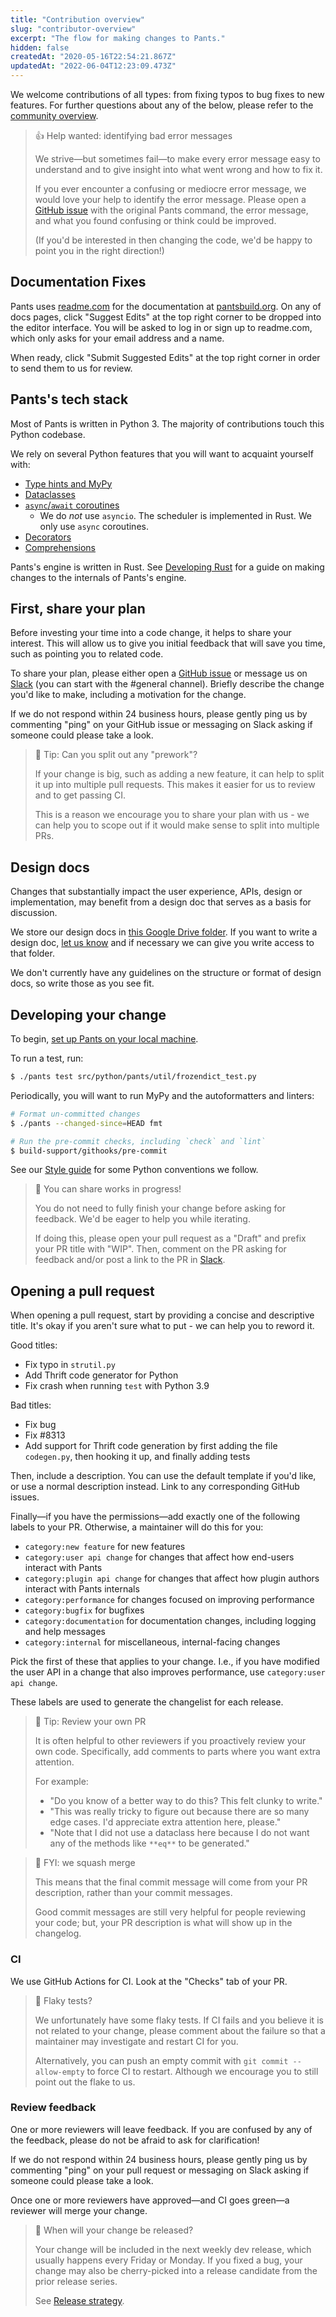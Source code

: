 ```yaml
---
title: "Contribution overview"
slug: "contributor-overview"
excerpt: "The flow for making changes to Pants."
hidden: false
createdAt: "2020-05-16T22:54:21.867Z"
updatedAt: "2022-06-04T12:23:09.473Z"
---
```

We welcome contributions of all types: from fixing typos to bug fixes to new features. For further questions about any of the below, please refer to the [community overview](doc:community).

> 👍 Help wanted: identifying bad error messages
> 
> We strive—but sometimes fail—to make every error message easy to understand and to give insight into what went wrong and how to fix it.
> 
> If you ever encounter a confusing or mediocre error message, we would love your help to identify the error message. Please open a [GitHub issue](https://github.com/pantsbuild/pants/issues) with the original Pants command, the error message, and what you found confusing or think could be improved.
> 
> (If you'd be interested in then changing the code, we'd be happy to point you in the right direction!)

Documentation Fixes
-------------------

Pants uses [readme.com](https://readme.com/) for the documentation at [pantsbuild.org](https://pantsbuild.org). On any of docs pages, click "Suggest Edits" at the top right corner to be dropped into the editor interface. You will be asked to log in or sign up to readme.com, which only asks for your email address and a name.

When ready, click "Submit Suggested Edits" at the top right corner in order to send them to us for review.

Pants's tech stack
------------------

Most of Pants is written in Python 3. The majority of contributions touch this Python codebase.

We rely on several Python features that you will want to acquaint yourself with:

- [Type hints and MyPy](https://mypy.readthedocs.io/en/stable/)
- [Dataclasses](https://realpython.com/python-data-classes/)
- [`async`/`await` coroutines](https://www.python.org/dev/peps/pep-0492)
  - We do _not_ use `asyncio`. The scheduler is implemented in Rust. We only use `async` coroutines.
- [Decorators](https://realpython.com/primer-on-python-decorators/)
- [Comprehensions](https://www.geeksforgeeks.org/comprehensions-in-python/)

Pants's engine is written in Rust. See [Developing Rust](doc:contributions-rust) for a guide on making changes to the internals of Pants's engine.

First, share your plan
----------------------

Before investing your time into a code change, it helps to share your interest. This will allow us to give you initial feedback that will save you time, such as pointing you to related code.

To share your plan, please either open a [GitHub issue](https://github.com/pantsbuild/pants/issues) or message us on [Slack](doc:getting-help#slack) (you can start with the #general channel). Briefly describe the change you'd like to make, including a motivation for the change.

If we do not respond within 24 business hours, please gently ping us by commenting "ping" on your GitHub issue or messaging on Slack asking if someone could please take a look.

> 📘 Tip: Can you split out any "prework"?
> 
> If your change is big, such as adding a new feature, it can help to split it up into multiple pull requests. This makes it easier for us to review and to get passing CI.
> 
> This is a reason we encourage you to share your plan with us - we can help you to scope out if it would make sense to split into multiple PRs.

Design docs
-----------

Changes that substantially impact the user experience, APIs, design or implementation, may benefit from a design doc that serves as a basis for discussion. 

We store our design docs in [this Google Drive folder](https://drive.google.com/drive/folders/1LtA1EVPvalmfQ5AIDOqGRR3LV86_qCRZ). If you want to write a design doc, [let us know](https://www.pantsbuild.org/docs/getting-help) and if necessary we can give you write access to that folder.

We don't currently have any guidelines on the structure or format of design docs, so write those as you see fit.

Developing your change
----------------------

To begin, [set up Pants on your local machine](doc:contributor-setup).

To run a test, run:

```bash
$ ./pants test src/python/pants/util/frozendict_test.py
```

Periodically, you will want to run MyPy and the autoformatters and linters:

```bash
# Format un-committed changes
$ ./pants --changed-since=HEAD fmt

# Run the pre-commit checks, including `check` and `lint`
$ build-support/githooks/pre-commit
```

See our [Style guide](doc:style-guide) for some Python conventions we follow.

> 📘 You can share works in progress!
> 
> You do not need to fully finish your change before asking for feedback. We'd be eager to help you while iterating.
> 
> If doing this, please open your pull request as a "Draft" and prefix your PR title with "WIP". Then, comment on the PR asking for feedback and/or post a link to the PR in [Slack](doc:community).

Opening a pull request
----------------------

When opening a pull request, start by providing a concise and descriptive title. It's okay if you aren't sure what to put - we can help you to reword it. 

Good titles:

- Fix typo in `strutil.py`
- Add Thrift code generator for Python
- Fix crash when running `test` with Python 3.9

Bad titles:

- Fix bug
- Fix #8313
- Add support for Thrift code generation by first adding the file `codegen.py`, then hooking it up, and finally adding tests

Then, include a description. You can use the default template if you'd like, or use a normal description instead. Link to any corresponding GitHub issues.

Finally—if you have the permissions—add exactly one of the following labels to your PR. Otherwise, a maintainer will do this for you:

- `category:new feature` for new features
- `category:user api change` for changes that affect how end-users interact with Pants
- `category:plugin api change` for changes that affect how plugin authors interact with Pants internals
- `category:performance` for changes focused on improving performance
- `category:bugfix` for bugfixes
- `category:documentation` for documentation changes, including logging and help messages
- `category:internal` for miscellaneous, internal-facing changes

Pick the first of these that applies to your change. I.e., if you have modified the user API in a change that also improves performance, use `category:user api change`.

These labels are used to generate the changelist for each release.

> 📘 Tip: Review your own PR
> 
> It is often helpful to other reviewers if you proactively review your own code. Specifically, add comments to parts where you want extra attention.
> 
> For example:
> 
> - "Do you know of a better way to do this? This felt clunky to write."
> - "This was really tricky to figure out because there are so many edge cases. I'd appreciate extra attention here, please."
> - "Note that I did not use a dataclass here because I do not want any of the methods like `**eq**` to be generated."

> 📘 FYI: we squash merge
> 
> This means that the final commit message will come from your PR description, rather than your commit messages. 
> 
> Good commit messages are still very helpful for people reviewing your code; but, your PR description is what will show up in the changelog.

### CI

We use GitHub Actions for CI. Look at the "Checks" tab of your PR.

> 📘 Flaky tests?
> 
> We unfortunately have some flaky tests. If CI fails and you believe it is not related to your change, please comment about the failure so that a maintainer may investigate and restart CI for you.
> 
> Alternatively, you can push an empty commit with `git commit --allow-empty` to force CI to restart. Although we encourage you to still point out the flake to us.

### Review feedback

One or more reviewers will leave feedback. If you are confused by any of the feedback, please do not be afraid to ask for clarification!

If we do not respond within 24 business hours, please gently ping us by commenting "ping" on your pull request or messaging on Slack asking if someone could please take a look.

Once one or more reviewers have approved—and CI goes green—a reviewer will merge your change.

> 📘 When will your change be released?
> 
> Your change will be included in the next weekly dev release, which usually happens every Friday or Monday. If you fixed a bug, your change may also be cherry-picked into a release candidate from the prior release series.
> 
> See [Release strategy](doc:release-strategy).
